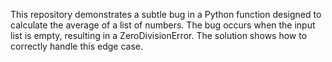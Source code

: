 This repository demonstrates a subtle bug in a Python function designed to calculate the average of a list of numbers. The bug occurs when the input list is empty, resulting in a ZeroDivisionError. The solution shows how to correctly handle this edge case.